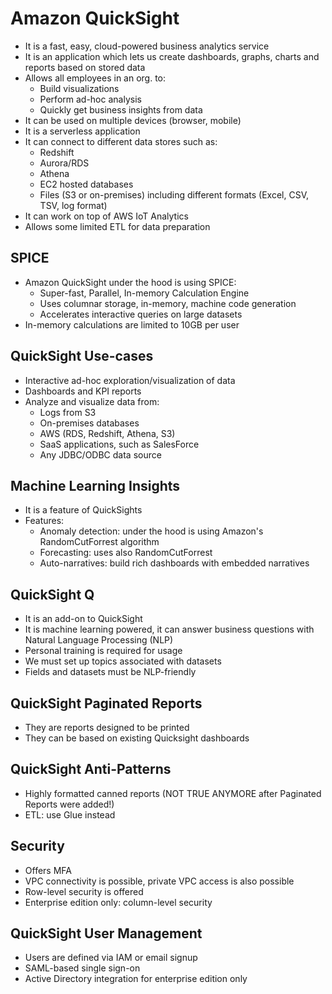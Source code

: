 # Amazon QuickSight

- It is a fast, easy, cloud-powered business analytics service
- It is an application which lets us create dashboards, graphs, charts and reports based on stored data
- Allows all employees in an org. to:
    - Build visualizations
    - Perform ad-hoc analysis
    - Quickly get business insights from data
- It can be used on multiple devices (browser, mobile)
- It is a serverless application
- It can connect to different data stores such as:
    - Redshift
    - Aurora/RDS
    - Athena
    - EC2 hosted databases
    - Files (S3 or on-premises) including different formats (Excel, CSV, TSV, log format)
- It can work on top of AWS IoT Analytics
- Allows some limited ETL for data preparation

## SPICE

- Amazon QuickSight under the hood is using SPICE:
    - Super-fast, Parallel, In-memory Calculation Engine
    - Uses columnar storage, in-memory, machine code generation
    - Accelerates interactive queries on large datasets
- In-memory calculations are limited to 10GB per user

## QuickSight Use-cases

- Interactive ad-hoc exploration/visualization of data
- Dashboards and KPI reports
- Analyze and visualize data from:
    - Logs from S3
    - On-premises databases
    - AWS (RDS, Redshift, Athena, S3)
    - SaaS applications, such as SalesForce
    - Any JDBC/ODBC data source

## Machine Learning Insights

- It is a feature of QuickSights
- Features:
    - Anomaly detection: under the hood is using Amazon's RandomCutForrest algorithm
    - Forecasting: uses also RandomCutForrest
    - Auto-narratives: build rich dashboards with embedded narratives

## QuickSight Q

- It is an add-on to QuickSight
- It is machine learning powered, it can answer business questions with Natural Language Processing (NLP)
- Personal training is required for usage
- We must set up topics associated with datasets
- Fields and datasets must be NLP-friendly

## QuickSight Paginated Reports

- They are reports designed to be printed
- They can be based on existing Quicksight dashboards

## QuickSight Anti-Patterns

- Highly formatted canned reports (NOT TRUE ANYMORE after Paginated Reports were added!)
- ETL: use Glue instead

## Security

- Offers MFA
- VPC connectivity is possible, private VPC access is also possible
- Row-level security is offered
- Enterprise edition only: column-level security

## QuickSight User Management

- Users are defined via IAM or email signup
- SAML-based single sign-on
- Active Directory integration for enterprise edition only